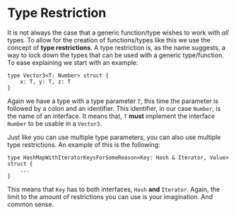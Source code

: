 # Type Restriction

It is not always the case that a generic function/type wishes to work with *all* types. To allow for the creation of functions/types like this we use the 
concept of **type restrictions**. A type restriction is, as the name suggests, 
a way to lock down the types that can be used with a generic type/function. To 
ease explaining we start with an example:

```
type Vector3<T: Number> struct {
    x: T, y: T, z: T
}
```

Again we have a type with a type parameter `T`, this time the parameter is 
followed by a colon and an identifier. This identifier, in our case `Number`, 
is the name of an interface. It means that, `T` **must** implement the 
interface `Number` to be usable in a `Vector3`.

Just like you can use multiple type parameters, you can also use multiple type 
restrictions. An example of this is the following:

```
type HashMapWithIteratorKeysForSomeReason<Key: Hash & Iterator, Value> struct {
    ...
}
```

This means that `Key` has to both interfaces, `Hash` **and** `Iterator`. 
Again, the limit to the amount of restrictions you can use is your 
imagination. And common sense.